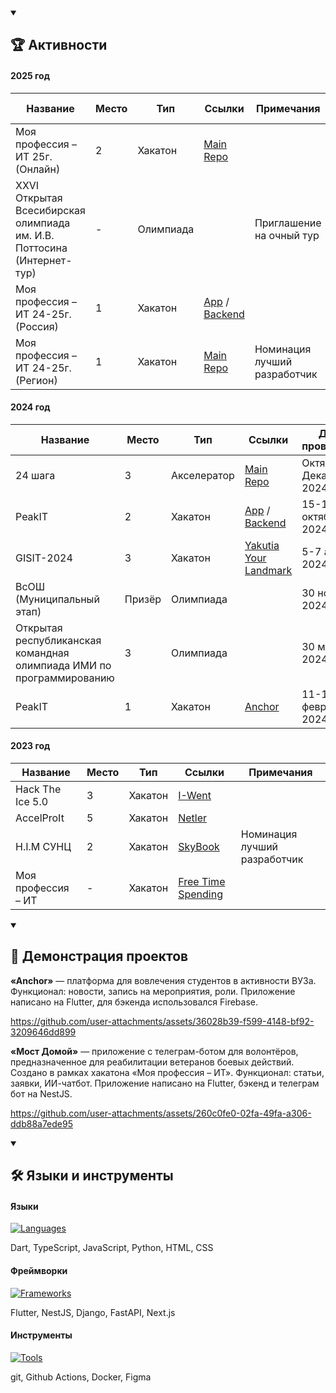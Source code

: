 <details open>
    <summary>
        <h2>🏆 Активности</h2>
    </summary>

#### 2025 год
| Название                                                               | Место | Тип       | Ссылки                                                                                                                          | Примечания                   | Даты проведения           |
| ---------------------------------------------------------------------- | ----- | --------- | ------------------------------------------------------------------------------------------------------------------------------- | ---------------------------- | ------------------------- |
| Моя профессия – ИТ 25г. (Онлайн)                                       | 2     | Хакатон   | [Main Repo](https://github.com/toastmanager/mpit_online_25)                                                                     |                              | 17-19 октября 2025        |
| XXVI Открытая Всесибирская олимпиада им. И.В. Поттосина (Интернет-тур) | -     | Олимпиада |                                                                                                                                 | Приглашение на очный тур     | 5 октября 2025            |
| Моя профессия – ИТ 24-25г. (Россия)                                       | 1     | Хакатон   | [App](https://github.com/toastmanager/mpit_final_2024_app) / [Backend](https://github.com/toastmanager/mpit_final_2024_backend) |                              | 7-9 апреля 2025           |
| Моя профессия – ИТ 24-25г. (Регион)                                       | 1     | Хакатон   | [Main Repo](https://github.com/toastmanager/mpit_reg_2024)                                                                      | Номинация лучший разработчик | 28 февраля - 2 марта 2025 |


#### 2024 год
| Название                                                             | Место  | Тип         | Ссылки                                                                                                                    | Даты проведения        |
| -------------------------------------------------------------------- | ------ | ----------- | ------------------------------------------------------------------------------------------------------------------------- | ---------------------- |
| 24 шага                                                              | 3      | Акселератор | [Main Repo](https://github.com/toastmanager/mpit_svfu_2024)                                                               | Октябрь - Декабрь 2024 |
| PeakIT                                                               | 2      | Хакатон     | [App](https://github.com/toastmanager/peak_it_2024_app) / [Backend](https://github.com/toastmanager/peak_it_2024_backend) | 15-17 октября 2024     |
| GISIT-2024                                                           | 3      | Хакатон     | [Yakutia Your Landmark](https://github.com/toastmanager/yakutia-your-landmark)                                            | 5-7 апреля 2024        |
| ВсОШ (Муниципальный этап)                                            | Призёр | Олимпиада   |                                                                                                                           | 30 ноября 2024         |
| Открытая республиканская командная олимпиада ИМИ по программированию | 3      | Олимпиада   |                                                                                                                           | 30 марта 2024          |
| PeakIT                                                               | 1      | Хакатон     | [Anchor](https://github.com/toastmanager/anchor)                                                                          | 11-13 февраля 2024     |

#### 2023 год
| Название           | Место | Тип     | Ссылки                                                            | Примечания                   |
| ------------------ | ----- | ------- | ----------------------------------------------------------------- | ---------------------------- |
| Hack The Ice 5.0   | 3     | Хакатон | [I-Went](https://github.com/i-went-ru/backend)                    |                              |
| AccelProIt         | 5     | Хакатон | [Netler](https://github.com/JustAlexeyDev/Netler)                 |                              |
| H.I.M СУНЦ         | 2     | Хакатон | [SkyBook](https://github.com/JustAlexeyDev/SkyBook)               | Номинация лучший разработчик |
| Моя профессия – ИТ | -     | Хакатон | [Free Time Spending](https://github.com/toastmanager/ft_spending) |                              |
</details>
<details open>
    <summary>
    <h2>🎥 Демонстрация проектов</h2>
    </summary>

**«Anchor»** — платформа для вовлечения студентов в активности ВУЗа. Функционал: новости, запись на мероприятия, роли. Приложение написано на Flutter, для бэкенда использовался Firebase.

https://github.com/user-attachments/assets/36028b39-f599-4148-bf92-3209646dd899

**«Мост Домой»** — приложение с телеграм-ботом для волонтёров, предназначенное для реабилитации ветеранов боевых действий. Создано в рамках хакатона «Моя профессия – ИТ». Функционал: статьи, заявки, ИИ-чатбот. Приложение написано на Flutter, бэкенд и телеграм бот на NestJS.

https://github.com/user-attachments/assets/260c0fe0-02fa-49fa-a306-ddb88a7ede95
</details>
<details open>
    <summary>
    <h2>🛠️ Языки и инструменты</h2>
    </summary>

#### Языки
[![Languages](https://skillicons.dev/icons?i=dart,ts,js,python,html,css)](https://skillicons.dev)

Dart, TypeScript, JavaScript, Python, HTML, CSS
#### Фреймворки
[![Frameworks](https://skillicons.dev/icons?i=flutter,nestjs,django,fastapi,nextjs,react)](https://skillicons.dev)

Flutter, NestJS, Django, FastAPI, Next.js
#### Инструменты
[![Tools](https://skillicons.dev/icons?i=git,github,githubactions,docker,figma)](https://skillicons.dev)

git, Github Actions, Docker, Figma
</details>
